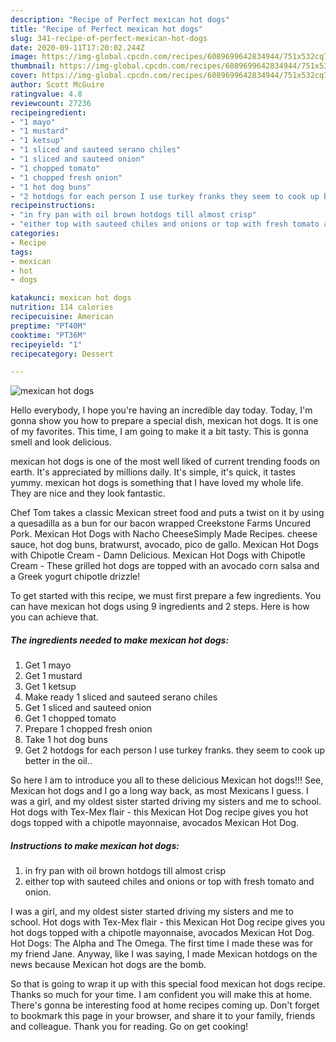 ```yaml
---
description: "Recipe of Perfect mexican hot dogs"
title: "Recipe of Perfect mexican hot dogs"
slug: 341-recipe-of-perfect-mexican-hot-dogs
date: 2020-09-11T17:20:02.244Z
image: https://img-global.cpcdn.com/recipes/6089699642834944/751x532cq70/mexican-hot-dogs-recipe-main-photo.jpg
thumbnail: https://img-global.cpcdn.com/recipes/6089699642834944/751x532cq70/mexican-hot-dogs-recipe-main-photo.jpg
cover: https://img-global.cpcdn.com/recipes/6089699642834944/751x532cq70/mexican-hot-dogs-recipe-main-photo.jpg
author: Scott McGuire
ratingvalue: 4.8
reviewcount: 27236
recipeingredient:
- "1 mayo"
- "1 mustard"
- "1 ketsup"
- "1 sliced and sauteed serano chiles"
- "1 sliced and sauteed onion"
- "1 chopped tomato"
- "1 chopped fresh onion"
- "1 hot dog buns"
- "2 hotdogs for each person I use turkey franks they seem to cook up better in the oil"
recipeinstructions:
- "in fry pan with oil brown hotdogs till almost crisp"
- "either top with sauteed chiles and onions or top with fresh tomato and onion."
categories:
- Recipe
tags:
- mexican
- hot
- dogs

katakunci: mexican hot dogs 
nutrition: 114 calories
recipecuisine: American
preptime: "PT40M"
cooktime: "PT36M"
recipeyield: "1"
recipecategory: Dessert

---
```



![mexican hot dogs](https://img-global.cpcdn.com/recipes/6089699642834944/751x532cq70/mexican-hot-dogs-recipe-main-photo.jpg)

Hello everybody, I hope you're having an incredible day today. Today, I'm gonna show you how to prepare a special dish, mexican hot dogs. It is one of my favorites. This time, I am going to make it a bit tasty. This is gonna smell and look delicious.

mexican hot dogs is one of the most well liked of current trending foods on earth. It's appreciated by millions daily. It's simple, it's quick, it tastes yummy. mexican hot dogs is something that I have loved my whole life. They are nice and they look fantastic.

Chef Tom takes a classic Mexican street food and puts a twist on it by using a quesadilla as a bun for our bacon wrapped Creekstone Farms Uncured Pork. Mexican Hot Dogs with Nacho CheeseSimply Made Recipes. cheese sauce, hot dog buns, bratwurst, avocado, pico de gallo. Mexican Hot Dogs with Chipotle Cream - Damn Delicious. Mexican Hot Dogs with Chipotle Cream - These grilled hot dogs are topped with an avocado corn salsa and a Greek yogurt chipotle drizzle!


To get started with this recipe, we must first prepare a few ingredients. You can have mexican hot dogs using 9 ingredients and 2 steps. Here is how you can achieve that.

<!--inarticleads1-->

##### The ingredients needed to make mexican hot dogs:

1. Get 1 mayo
1. Get 1 mustard
1. Get 1 ketsup
1. Make ready 1 sliced and sauteed serano chiles
1. Get 1 sliced and sauteed onion
1. Get 1 chopped tomato
1. Prepare 1 chopped fresh onion
1. Take 1 hot dog buns
1. Get 2 hotdogs for each person I use turkey franks. they seem to cook up better in the oil..


So here I am to introduce you all to these delicious Mexican hot dogs!!! See, Mexican hot dogs and I go a long way back, as most Mexicans I guess. I was a girl, and my oldest sister started driving my sisters and me to school. Hot dogs with Tex-Mex flair - this Mexican Hot Dog recipe gives you hot dogs topped with a chipotle mayonnaise, avocados Mexican Hot Dog. 

<!--inarticleads2-->

##### Instructions to make mexican hot dogs:

1. in fry pan with oil brown hotdogs till almost crisp
1. either top with sauteed chiles and onions or top with fresh tomato and onion.


I was a girl, and my oldest sister started driving my sisters and me to school. Hot dogs with Tex-Mex flair - this Mexican Hot Dog recipe gives you hot dogs topped with a chipotle mayonnaise, avocados Mexican Hot Dog. Hot Dogs: The Alpha and The Omega. The first time I made these was for my friend Jane. Anyway, like I was saying, I made Mexican hotdogs on the news because Mexican hot dogs are the bomb. 

So that is going to wrap it up with this special food mexican hot dogs recipe. Thanks so much for your time. I am confident you will make this at home. There's gonna be interesting food at home recipes coming up. Don't forget to bookmark this page in your browser, and share it to your family, friends and colleague. Thank you for reading. Go on get cooking!
